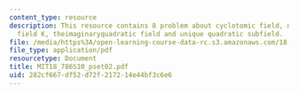```yaml
---
content_type: resource
description: This resource contains 8 problem about cyclotomic field, non-perfect
  field K, theimaginaryquadratic field and unique quadratic subfield.
file: /media/https%3A/open-learning-course-data-rc.s3.amazonaws.com/18-786-topics-in-algebraic-number-theory-spring-2010/282cf667df52d72f217214e44bf3c6e6_MIT18_786S10_pset02.pdf
file_type: application/pdf
resourcetype: Document
title: MIT18_786S10_pset02.pdf
uid: 282cf667-df52-d72f-2172-14e44bf3c6e6
---
```

